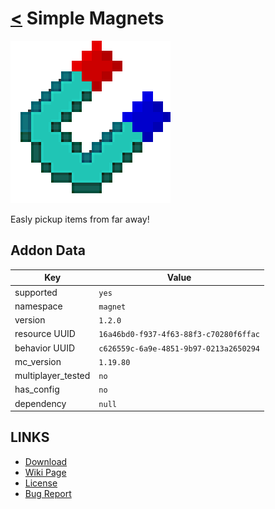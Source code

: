 # [<](../README.md) Simple Magnets

![alt](pack_icon.png)

Easly pickup items from far away!

## Addon Data

| Key                | Value    |
|--------------------|----------|
| supported          | `yes` |
| namespace          | `magnet` |
| version            | `1.2.0 ` |
| resource UUID            | `16a46bd0-f937-4f63-88f3-c70280f6ffac` |
| behavior UUID            | `c626559c-6a9e-4851-9b97-0213a2650294` |
| mc_version         | `1.19.80` |
| multiplayer_tested | `no`     |
| has_config         | `no`     |
| dependency         | `null`   |

## LINKS
- [Download](https://mcpedl.com/simple-magnets-add-on/)
- [Wiki Page](https://github.com/legopitstop/addons/wiki/Simple_Magnets)
- [License](https://license.lpsmods.dev)
- [Bug Report](https://github.com/legopitstop/addons/issues)